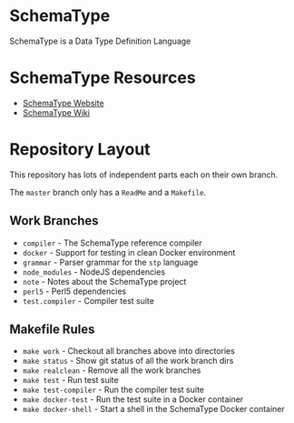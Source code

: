 SchemaType
==========

SchemaType is a Data Type Definition Language

# SchemaType Resources

* [SchemaType Website](http://schematype.org)
* [SchemaType Wiki](https://github.com/schematype/schematype/wiki)

# Repository Layout

This repository has lots of independent parts each on their own branch.

The `master` branch only has a `ReadMe` and a `Makefile`.

## Work Branches

* `compiler` - The SchemaType reference compiler
* `docker` - Support for testing in clean Docker environment
* `grammar` - Parser grammar for the `stp` language
* `node_modules` - NodeJS dependencies
* `note` - Notes about the SchemaType project
* `perl5` - Perl5 dependencies
* `test.compiler` - Compiler test suite

## Makefile Rules

* `make work` - Checkout all branches above into directories
* `make status` - Show git status of all the work branch dirs
* `make realclean` - Remove all the work branches
* `make test` - Run test suite
* `make test-compiler` - Run the compiler test suite
* `make docker-test` - Run the test suite in a Docker container
* `make docker-shell` - Start a shell in the SchemaType Docker container
